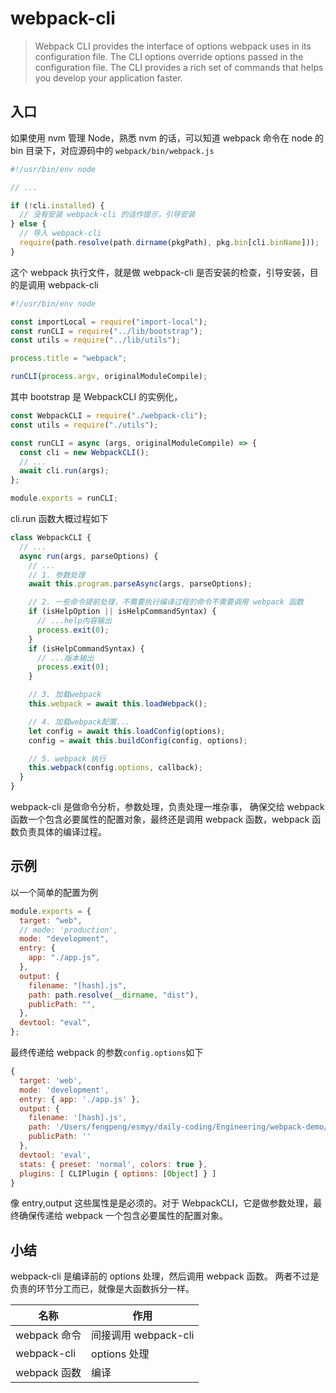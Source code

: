# webpack-cli

> Webpack CLI provides the interface of options webpack uses in its configuration file. The CLI options override options passed in the configuration file.
> The CLI provides a rich set of commands that helps you develop your application faster.

## 入口

如果使用 nvm 管理 Node，熟悉 nvm 的话，可以知道 webpack 命令在 node 的 bin 目录下，对应源码中的 `webpack/bin/webpack.js`

```js title="webpack/bin/webpack.js"
#!/usr/bin/env node

// ...

if (!cli.installed) {
  // 没有安装 webpack-cli 的话作提示，引导安装
} else {
  // 导入 webpack-cli
  require(path.resolve(path.dirname(pkgPath), pkg.bin[cli.binName]));
}
```

这个 webpack 执行文件，就是做 webpack-cli 是否安装的检查，引导安装，目的是调用 webpack-cli

```js title="wepback-cli/bin/cli.js"
#!/usr/bin/env node

const importLocal = require("import-local");
const runCLI = require("../lib/bootstrap");
const utils = require("../lib/utils");

process.title = "webpack";

runCLI(process.argv, originalModuleCompile);
```

其中 bootstrap 是 WebpackCLI 的实例化，

```js title="wepback-cli/lib/bootstrap.js"
const WebpackCLI = require("./webpack-cli");
const utils = require("./utils");

const runCLI = async (args, originalModuleCompile) => {
  const cli = new WebpackCLI();
  // ...
  await cli.run(args);
};

module.exports = runCLI;
```

cli.run 函数大概过程如下

```js
class WebpackCLI {
  // ...
  async run(args, parseOptions) {
    // ...
    // 1. 参数处理
    await this.program.parseAsync(args, parseOptions);

    // 2. 一些命令提前处理，不需要执行编译过程的命令不需要调用 webpack 函数
    if (isHelpOption || isHelpCommandSyntax) {
      // ...help内容输出
      process.exit(0);
    }
    if (isHelpCommandSyntax) {
      // ...版本输出
      process.exit(0);
    }

    // 3. 加载webpack
    this.webpack = await this.loadWebpack();

    // 4. 加载webpack配置...
    let config = await this.loadConfig(options);
    config = await this.buildConfig(config, options);

    // 5. webpack 执行
    this.webpack(config.options, callback);
  }
}
```

webpack-cli 是做命令分析，参数处理，负责处理一堆杂事，
确保交给 webpack 函数一个包含必要属性的配置对象，最终还是调用 webpack 函数，webpack 函数负责具体的编译过程。

## 示例

以一个简单的配置为例

```js title="webpack.config.js"
module.exports = {
  target: "web",
  // mode: 'production',
  mode: "development",
  entry: {
    app: "./app.js",
  },
  output: {
    filename: "[hash].js",
    path: path.resolve(__dirname, "dist"),
    publicPath: "",
  },
  devtool: "eval",
};
```

最终传递给 webpack 的参数`config.options`如下

```js
{
  target: 'web',
  mode: 'development',
  entry: { app: './app.js' },
  output: {
    filename: '[hash].js',
    path: '/Users/fengpeng/esmyy/daily-coding/Engineering/webpack-demo/dist',
    publicPath: ''
  },
  devtool: 'eval',
  stats: { preset: 'normal', colors: true },
  plugins: [ CLIPlugin { options: [Object] } ]
}
```

像 entry,output 这些属性是是必须的。对于 WebpackCLI，它是做参数处理，最终确保传递给 webpack 一个包含必要属性的配置对象。

## 小结

webpack-cli 是编译前的 options 处理，然后调用 webpack 函数。
两者不过是负责的环节分工而已，就像是大函数拆分一样。

| 名称         | 作用                 |
| ------------ | -------------------- |
| webpack 命令 | 间接调用 webpack-cli |
| webpack-cli  | options 处理         |
| webpack 函数 | 编译                 |

